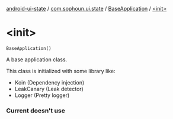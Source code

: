 [android-ui-state](../../index.md) / [com.sophoun.ui.state](../index.md) / [BaseApplication](index.md) / [&lt;init&gt;](./-init-.md)

# &lt;init&gt;

`BaseApplication()`

A base application class.

This class is initialized with some library like:

* Koin (Dependency injection)
* LeakCanary (Leak detector)
* Logger (Pretty logger)

### Current doesn't use


